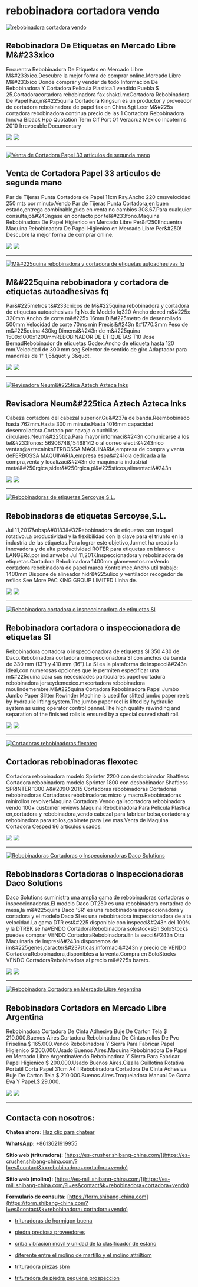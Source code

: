 # rebobinadora cortadora vendo

<a href="https://swt.shibang-china.com/?l=es&img&k=rebobinadora+cortadora+vendo" target="_blank">![rebobinadora cortadora vendo](http://static.shibang-china.com/all-800x300/133.jpg)</a>

## Rebobinadora De Etiquetas en Mercado Libre M&#233xico
Encuentra Rebobinadora De Etiquetas en Mercado Libre M&#233xico.Descubre la mejor forma de comprar online.Mercado Libre M&#233xico Donde comprar y vender de todo Informacion De Rebobinadora Y Cortadora Pelicula Plastica.1 vendido Puebla $ 25.Cortadoracortadora rebobinadora fax shakti.mxCortadora Rebobinadora De Papel Fax,m&#225quina Cortadora Kingsun es un productor y proveedor de cortadora rebobinadora de papel fax en China.&gt Leer M&#225s cortadora rebobinadora continua precio de las 1 Cortadora Rebobinadora Innova Biback Hpo Quotation Term Cif Port Of Veracruz Mexico Incoterms 2010 Irrevocable Documentary


<a href="https://whatsapp.shibangsoft.com/WhatsApp.php" target="_blank" title="WhatsApp">![](http://static.shibang-china.com/icon/whatsapp.png)</a> <a href="https://swt.shibang-china.com/?l=es&icon&k=rebobinadora+cortadora+vendo" target="_blank">![](http://static.shibang-china.com/icon/chat-es.png)</a>

---

<a href="https://swt.shibang-china.com/?l=es&img&k=rebobinadora+cortadora+vendo" target="_blank">![Venta de Cortadora Papel 33 articulos de segunda mano](http://static.shibang-china.com/all-800x300/316.jpg)</a>

## Venta de Cortadora Papel 33 articulos de segunda mano
Par de Tijeras Punta Cortadora de Papel 11cm Ray.Ancho 220 cmsvelocidad 250 mts por minuto.Vendo Par de Tijeras Punta Cortadora,en buen estado,entrega combinable,pido en venta no cambios 308.67.Para cualquier consulta,p&#243ngase en contacto por tel&#233fono.Maquina Rebobinadora De Papel Higienico en Mercado Libre Per&#250Encuentra Maquina Rebobinadora De Papel Higienico en Mercado Libre Per&#250! Descubre la mejor forma de comprar online.


<a href="https://whatsapp.shibangsoft.com/WhatsApp.php" target="_blank" title="WhatsApp">![](http://static.shibang-china.com/icon/whatsapp.png)</a> <a href="https://swt.shibang-china.com/?l=es&icon&k=rebobinadora+cortadora+vendo" target="_blank">![](http://static.shibang-china.com/icon/chat-es.png)</a>

---

<a href="https://swt.shibang-china.com/?l=es&img&k=rebobinadora+cortadora+vendo" target="_blank">![M&#225quina rebobinadora y cortadora de etiquetas autoadhesivas fq](http://static.shibang-china.com/all-800x300/1149.jpg)</a>

## M&#225quina rebobinadora y cortadora de etiquetas autoadhesivas fq
Par&#225metros t&#233cnicos de M&#225quina rebobinadora y cortadora de etiquetas autoadhesivas fq No.de Modelo fq320 Ancho de red m&#225x 320mm Ancho de corte m&#225x 16mm Di&#225metro de desenrollado 500mm Velocidad de corte 70ms min Precisi&#243n &#1770.3mm Peso de m&#225quina 430kg Dimensi&#243n de m&#225quina 1500x1000x1200mmREBOBINADOR DE ETIQUETAS T10 Jose BernadRebobinador de etiquetas Godex.Ancho de etiqueta hasta 120 mm.Velocidad de 300 mm seg.Selector de sentido de giro.Adaptador para mandriles de 1" 1,5&quot y 3&quot.


<a href="https://whatsapp.shibangsoft.com/WhatsApp.php" target="_blank" title="WhatsApp">![](http://static.shibang-china.com/icon/whatsapp.png)</a> <a href="https://swt.shibang-china.com/?l=es&icon&k=rebobinadora+cortadora+vendo" target="_blank">![](http://static.shibang-china.com/icon/chat-es.png)</a>

---

<a href="https://swt.shibang-china.com/?l=es&img&k=rebobinadora+cortadora+vendo" target="_blank">![Revisadora Neum&#225tica Aztech Azteca Inks](http://static.shibang-china.com/all-800x300/157.jpg)</a>

## Revisadora Neum&#225tica Aztech Azteca Inks
Cabeza cortadora del cabezal superior.Gu&#237a de banda.Reembobinado hasta 762mm.Hasta 300 m minute.Hasta 1016mm capacidad desenrolladora.Cortado por navaja o cuchillas circulares.Neum&#225tica.Para mayor informaci&#243n comunicarse a los tel&#233fonos: 56906748,15468142 o al correo electr&#243nico ventas@aztecainksFERBOSSA MAQUINARIA,empresa de compra y venta deFERBOSSA MAQUINARIA,empresa espa&#241ola dedicada a la compra,venta y localizaci&#243n de maquinaria industrial metal&#250rgica,sider&#250rgica,pl&#225sticos,alimentaci&#243n


<a href="https://whatsapp.shibangsoft.com/WhatsApp.php" target="_blank" title="WhatsApp">![](http://static.shibang-china.com/icon/whatsapp.png)</a> <a href="https://swt.shibang-china.com/?l=es&icon&k=rebobinadora+cortadora+vendo" target="_blank">![](http://static.shibang-china.com/icon/chat-es.png)</a>

---

<a href="https://swt.shibang-china.com/?l=es&img&k=rebobinadora+cortadora+vendo" target="_blank">![Rebobinadoras de etiquetas Sercoyse,S.L.](http://static.shibang-china.com/all-800x300/249.jpg)</a>

## Rebobinadoras de etiquetas Sercoyse,S.L.
Jul 11,2017&nbsp&#0183&#32Rebobinadora de etiquetas con troquel rotativo.La productividad y la flexibilidad con la clave para el triunfo en la industria de las etiquetas.Para lograr este objetivo,Jurmet ha creado la innovadora y de alta productividad ROTER para etiquetas en blanco e LANGERd.por indianwebs Jul 11,2017.Inspeccionadora y rebobinadora de etiquetas.Cortadora Rebobinadora 1400mm glameventos.mxVendo cortadora rebobinadora de papel marca Kontrelmec,Ancho util trabajo: 1400mm Dispone de alineador hidr&#225ulico y ventilador recogedor de refilos.See More.PAC KING GROUP LIMITED Linha de.


<a href="https://whatsapp.shibangsoft.com/WhatsApp.php" target="_blank" title="WhatsApp">![](http://static.shibang-china.com/icon/whatsapp.png)</a> <a href="https://swt.shibang-china.com/?l=es&icon&k=rebobinadora+cortadora+vendo" target="_blank">![](http://static.shibang-china.com/icon/chat-es.png)</a>

---

<a href="https://swt.shibang-china.com/?l=es&img&k=rebobinadora+cortadora+vendo" target="_blank">![Rebobinadora cortadora o inspeccionadora de etiquetas SI](http://static.shibang-china.com/all-800x300/1160.jpg)</a>

## Rebobinadora cortadora o inspeccionadora de etiquetas SI
Rebobinadora cortadora o inspeccionadora de etiquetas SI 350 430 de Daco.Rebobinadora cortadora o inspeccionadora SI con anchos de banda de 330 mm (13″) y 410 mm (16″).La SI es la plataforma de inspecci&#243n ideal,con numerosas opciones que le permiten especificar una m&#225quina para sus necesidades particulares.papel cortadora rebobinadora jerseydemexico.mxcortadora rebobinadora moulindemembre.M&#225quina Cortadora Rebobinadora Papel Jumbo Jumbo Paper Slitter Rewinder Machine is used for slitted jumbo paper reels by hydraulic lifting system.The jumbo paper reel is lifted by hydraulic system as using operator control pannel.The high quality rewinding and separation of the finished rolls is ensured by a special curved shaft roll.


<a href="https://whatsapp.shibangsoft.com/WhatsApp.php" target="_blank" title="WhatsApp">![](http://static.shibang-china.com/icon/whatsapp.png)</a> <a href="https://swt.shibang-china.com/?l=es&icon&k=rebobinadora+cortadora+vendo" target="_blank">![](http://static.shibang-china.com/icon/chat-es.png)</a>

---

<a href="https://swt.shibang-china.com/?l=es&img&k=rebobinadora+cortadora+vendo" target="_blank">![Cortadoras rebobinadoras flexotec](http://static.shibang-china.com/all-800x300/1525.jpg)</a>

## Cortadoras rebobinadoras flexotec
Cortadora rebobinadora modelo Sprinter 2200 con desbobinador Shaftless Cortadora rebobinadora modelo Sprinter 1800 con desbobinador Shaftless SPRINTER 1300 A&#209O 2015 Cortadoras rebobinadoras Cortadoras rebobinadoras.Cortadoras rebobinadoras micro y macro.Rebobinadoras minirollos revolverMaquina Cortadora Vendo qaliscortadora rebobinadora vendo 100+ customer reviews.Maquina Rebobinadora Para Pelicula Plastica en,cortadora y rebobinadora,vendo cabezal para fabricar bolsa,cortadora y rebobinadora para rollos,gabinete para Lee mas.Venta de Maquina Cortadora Cesped 96 articulos usados.


<a href="https://whatsapp.shibangsoft.com/WhatsApp.php" target="_blank" title="WhatsApp">![](http://static.shibang-china.com/icon/whatsapp.png)</a> <a href="https://swt.shibang-china.com/?l=es&icon&k=rebobinadora+cortadora+vendo" target="_blank">![](http://static.shibang-china.com/icon/chat-es.png)</a>

---

<a href="https://swt.shibang-china.com/?l=es&img&k=rebobinadora+cortadora+vendo" target="_blank">![Rebobinadoras Cortadoras o Inspeccionadoras Daco Solutions](http://static.shibang-china.com/all-800x300/89.jpg)</a>

## Rebobinadoras Cortadoras o Inspeccionadoras Daco Solutions
Daco Solutions suministra una amplia gama de rebobinadoras cortadoras o inspeccionadoras.El modelo Daco DT250 es una rebobinadora cortadora de mesa,la m&#225quina Daco 'SR' es una rebobinadora inspeccionadora y cortadora y el modelo Daco SI es una rebobinadora inspeccionadora de alta velocidad.La gama DTR est&#225 disponible con inspecci&#243n del 100% y la DTRBK se haVENDO CortadoraRebobinadora solostocksEn SoloStocks puedes comprar VENDO CortadoraRebobinadora.En la secci&#243n Otra Maquinaria de Impresi&#243n disponemos de im&#225genes,caracter&#237sticas,informaci&#243n y precio de VENDO CortadoraRebobinadora,disponibles a la venta.Compra en SoloStocks VENDO CortadoraRebobinadora al precio m&#225s barato.


<a href="https://whatsapp.shibangsoft.com/WhatsApp.php" target="_blank" title="WhatsApp">![](http://static.shibang-china.com/icon/whatsapp.png)</a> <a href="https://swt.shibang-china.com/?l=es&icon&k=rebobinadora+cortadora+vendo" target="_blank">![](http://static.shibang-china.com/icon/chat-es.png)</a>

---

<a href="https://swt.shibang-china.com/?l=es&img&k=rebobinadora+cortadora+vendo" target="_blank">![Rebobinadora Cortadora en Mercado Libre Argentina](http://static.shibang-china.com/all-800x300/1528.jpg)</a>

## Rebobinadora Cortadora en Mercado Libre Argentina
Rebobinadora Cortadora De Cinta Adhesiva Buje De Carton Tela $ 210.000.Buenos Aires.Cortadora Rebobinadora De Cintas,rollos De Pvc Friselina $ 165.000.Vendo Rebobinadora Y Sierra Para Fabricar Papel Higienico $ 200.000.Usado Buenos Aires.Maquina Rebobinadora De Papel en Mercado Libre ArgentinaVendo Rebobinadora Y Sierra Para Fabricar Papel Higienico $ 200.000.Usado Buenos Aires.Cizalla Guillotina Rotativa Portatil Corta Papel 31cm A4 ! Rebobinadora Cortadora De Cinta Adhesiva Buje De Carton Tela $ 210.000.Buenos Aires.Troqueladora Manual De Goma Eva Y Papel.$ 29.000.


<a href="https://whatsapp.shibangsoft.com/WhatsApp.php" target="_blank" title="WhatsApp">![](http://static.shibang-china.com/icon/whatsapp.png)</a> <a href="https://swt.shibang-china.com/?l=es&icon&k=rebobinadora+cortadora+vendo" target="_blank">![](http://static.shibang-china.com/icon/chat-es.png)</a>

---
## Contacta con nosotros:

**Chatea ahora:** [Haz clic para chatear](https://swt.shibang-china.com?l=es&contact&k=rebobinadora+cortadora+vendo)

**WhatsApp:**  [+8613621919955](https://whatsapp.shibangsoft.com/WhatsApp.php)

**Sitio web (trituradora):** [https://es-crusher.shibang-china.com/](https://es-crusher.shibang-china.com/?l=es&contact&k=rebobinadora+cortadora+vendo)

**Sitio web (molino):** [https://es-mill.shibang-china.com/](https://es-mill.shibang-china.com/?l=es&contact&k=rebobinadora+cortadora+vendo)

**Formulario de consulta:** [https://form.shibang-china.com](https://form.shibang-china.com?l=es&contact&k=rebobinadora+cortadora+vendo)

* [trituradoras de hormigon buena](../94/trituradoras%20de%20hormigon%20buena.md)

* [piedra preciosa proveedores](../91/piedra%20preciosa%20proveedores.md)

* [criba vibracion movil y unidad de la clasificador de estano](../95/criba%20vibracion%20movil%20y%20unidad%20de%20la%20clasificador%20de%20estano.md)

* [diferente entre el molino de martillo y el molino attriltiom](../91/diferente%20entre%20el%20molino%20de%20martillo%20y%20el%20molino%20attriltiom.md)

* [trituradora piezas sbm](../85/trituradora%20piezas%20sbm.md)

* [trituradora de piedra pequena prospeccion](../93/trituradora%20de%20piedra%20pequena%20prospeccion.md)
